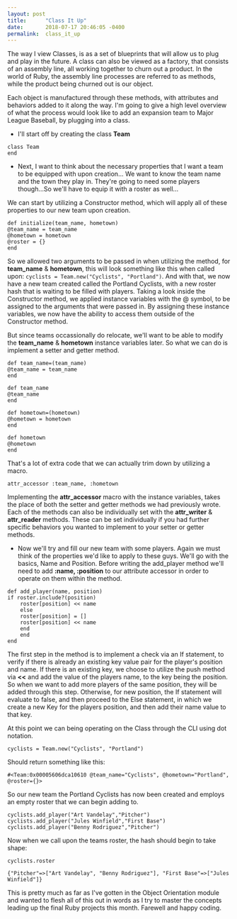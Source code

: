 ```yaml
---
layout: post
title:      "Class It Up"
date:       2018-07-17 20:46:05 -0400
permalink:  class_it_up
---
```



The way I view Classes, is as a set of blueprints that will allow us to plug and play in the future.  A class can also be viewed as a factory, that consists of an assembly line, all working together to churn out a product.  In the world of Ruby, the assembly line processes are referred to as methods, while the product being churned out is our object.

Each object is manufactured through these methods, with attributes and behaviors added to it along the way.  I'm going to give a high level overview of what the process would look like to add an expansion team to Major League Baseball, by plugging into a class.

* I'll start off by creating the class **Team**

```
class Team
end 
``` 

* Next, I want to think about the necessary properties that I want a team to be equipped with upon creation... We want to know the team name and the town they play in.  They're going to need some players though...So we'll have to equip it with a roster as well...

We can start by utilizing a Constructor method, which will apply all of these properties to our new team upon creation.

```
def initialize(team_name, hometown)
@team_name = team_name
@hometown = hometown
@roster = {}
end
```

So we allowed two arguments to be passed in when utilizing the method, for **team_name** & **hometown**, this will look something like this when called upon: `cyclists = Team.new("Cyclists", "Portland")`.  And with that, we now have a new team created called the Portland Cyclists, with a new roster hash that is waiting to be filled with players.  Taking a look inside the Constructor method, we applied instance variables with the @ symbol, to be assigned to the arguments that were passed in.  By assigning these instance variables, we now have the ability to access them outside of the Constructor method.

But since teams occassionally do relocate, we'll want to be able to modify the **team_name** & **hometown** instance variables later.  So what we can do is implement a  setter and getter method.

```
def team_name=(team_name)
@team_name = team_name
end 

def team_name
@team_name
end

def hometown=(hometown)
@hometown = hometown
end

def hometown
@hometown
end

```

That's a lot of extra code that we can actually trim down by utilizing a macro.  

```
attr_accessor :team_name, :hometown
```

Implementing the **attr_accessor** macro with the instance variables, takes the place of both the setter and getter methods we had previously wrote.  Each of the methods can also be individually set with the **attr_writer** & **attr_reader** methods.  These can be set individually if you had further specific behaviors you wanted to implement to your setter or getter methods.


* Now we'll try and fill our new team with some players.  Again we must think of the properties we'd like to apply to these guys.  We'll go with the basics, Name and Position. Before writing the add_player method we'll need to add **:name, :position** to our attribute accessor in order to operate on them within the method. 

```
def add_player(name, position)
if roster.include?(position)
    roster[position] << name
    else 
    roster[position] = []
    roster[position] << name
    end 
    end 
end 
```

The first step in the method is to implement a check via an If statement, to verify if there is already an existing key value pair for the player's position and name.  If there is an existing key, we choose to utilize the push method via **<<** and add the value of the players name, to the key being the position.  So when we want to add more players of the same position, they will be added through this step.  Otherwise, for new position, the If statement will evaluate to false, and then proceed to the Else statement, in which we create a new Key for the players position, and then add their name value to that key.

At this point we can being operating on the Class through the CLI using dot notation.

```
cyclists = Team.new("Cyclists", "Portland")
```

Should return something like this:

```
#<Team:0x00005606dca10610 @team_name="Cyclists", @hometown="Portland", @roster={}>
```

So our new team the Portland Cyclists has now been created and employs an empty roster that we can begin adding to.

```
cyclists.add_player("Art Vandelay","Pitcher")
cyclists.add_player("Jules Winfield","First Base")
cyclists.add_player("Benny Rodriguez","Pitcher")
```

Now when we call upon the teams roster, the hash should begin to take shape:

```
cyclists.roster

{"Pitcher"=>["Art Vandelay", "Benny Rodriguez"], "First Base"=>["Jules Winfield"]}
```



This is pretty much as far as I've gotten in the Object Orientation module and wanted to flesh all of this out in words as I try to master the concepts leading up the final Ruby projects this month. Farewell and happy coding.

